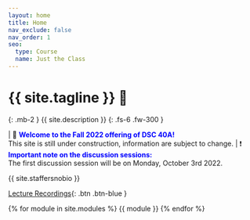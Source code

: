 ```yaml
---
layout: home
title: Home
nav_exclude: false
nav_order: 1
seo:
  type: Course
  name: Just the Class
---
```


# {{ site.tagline }} 🥑
{: .mb-2 }
{{ site.description }}
{: .fs-6 .fw-300 }

| 🎉 <span style='color:Blue'><b>Welcome to the Fall 2022 offering of DSC 40A!</b></span> <br> This site is still under construction, information are subject to change.
| ❗ <span style='color:Blue'><b>Important note on the discussion sessions:</b></span> <br> The first discussion session will be on Monday, October 3rd 2022.

{{ site.staffersnobio }}

[Lecture Recordings](https://podcast.ucsd.edu/){: .btn .btn-blue } 

<!-- [Assignment Solutions](https://campuswire.com/c/GF82D3B2E/feed/73){: .btn .btn-purple } -->



{% for module in site.modules %}
{{ module }}
{% endfor %}
